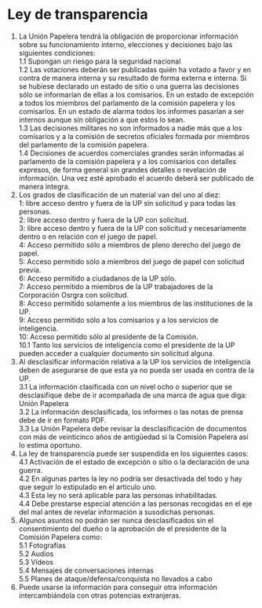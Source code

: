 # Ley de transparencia
1. La Unión Papelera tendrá la obligación de proporcionar información sobre su
funcionamiento interno, elecciones y decisiones bajo las siguientes condiciones:  
1.1 Supongan un riesgo para la seguridad nacional  
1.2 Las votaciones deberán ser publicadas quién ha votado a favor y en contra de
manera interna y su resultado de forma externa e interna. Si se hubiese declarado un
estado de sitio o una guerra las decisiones sólo se informarían de ellas a los
comisarios. En un estado de excepción a todos los miembros del parlamento de la
comisión papelera y los comisarios. En un estado de alarma todos los informes
pasarían a ser internos aunque sin obligación a que estos lo sean.  
1.3 Las decisiones militares no son informados a nadie más que a los comisarios y
a la comisión de secretos oficiales formada por miembros del parlamento de la
comisión papelera.  
1.4 Decisiones de acuerdos comerciales grandes serán informadas al parlamento
de la comisión papelera y a los comisarios con detalles expresos, de forma general
sin grandes detalles o revelación de información. Una vez esté aprobado el acuerdo
deberá ser publicado de manera íntegra.  
2. Los grados de clasificación de un material van del uno al diez:  
1: libre acceso dentro y fuera de la UP sin solicitud y para todas las personas.  
2: libre acceso dentro y fuera de la UP con solicitud.  
3: libre acceso dentro y fuera de la UP con solicitud y necesariamente dentro o en
relación con el juego de papel.  
4: Acceso permitido sólo a miembros de pleno derecho del juego de papel.  
5: Acceso permitido sólo a miembros del juego de papel con solicitud previa.  
6: Acceso permitido a ciudadanos de la UP sólo.  
7: Acceso permitido a miembros de la UP trabajadores de la Corporación Osrgra con
solicitud.  
8: Acceso permitido solamente a los miembros de las instituciones de la UP.  
9: Acceso permitido sólo a los comisarios y a los servicios de inteligencia.  
10: Acceso permitido sólo al presidente de la Comisión.  
10.1 Tanto los servicios de inteligencia como el presidente de la UP pueden
acceder a cualquier documento sin solicitud alguna.  
3. Al desclasificar información relativa a la UP los servicios de inteligencia deben de
asegurarse de que esta ya no pueda ser usada en contra de la UP.  
3.1 La información clasificada con un nivel ocho o superior que se desclasifique
debe de ir acompañada de una marca de agua que diga: Unión Papelera  
3.2 La información desclasificada, los informes o las notas de prensa debe de ir
en formato PDF.  
3.3 La Unión Papelera debe revisar la desclasificación de documentos con más
de veinticinco años de antigüedad si la Comisión Papelera así lo estima oportuno.  
4. La ley de transparencia puede ser suspendida en los siguientes casos:  
4.1 Activación de el estado de excepción o sitio o la declaración de una guerra.  
4.2 En algunas partes la ley no podría ser desactivada del todo y hay que seguir lo
estipulado en el artículo uno.  
4.3 Esta ley no será aplicable para las personas inhabilitadas.  
4.4 Debe prestarse especial atención a las personas recogidas en el eje del mal
antes de revelar información a susodichas personas.  
5. Algunos asuntos no podrán ser nunca desclasificados sin el consentimiento del
dueño o la aprobación de el presidente de la Comisión Papelera como:  
5.1 Fotografías  
5.2 Audios  
5.3 Vídeos  
5.4 Mensajes de conversaciones internas  
5.5 Planes de ataque/defensa/conquista no llevados a cabo  
6. Puede usarse la información para conseguir otra información intercambiándola
con otras potencias extranjeras.  
